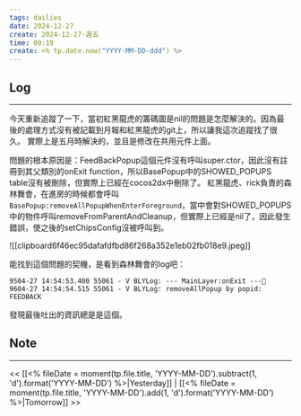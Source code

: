 ```yaml
---
tags: dailies  
date: 2024-12-27
create: 2024-12-27-週五
time: 09:19
create: <% tp.date.now("YYYY-MM-DD-ddd") %>
---
```

## Log
---
今天重新追蹤了一下，當初紅黑龍虎的籌碼圖是nil的問題是怎麼解決的。因為最後的處理方式沒有被記載到月報和紅黑龍虎的git上，所以讓我這次追蹤找了很久。
實際上是五月時解決的，並且是修改在共用元件上面。

問題的根本原因是：FeedBackPopup這個元件沒有呼叫super.ctor，因此沒有註冊到其父類別的onExit function，所以BasePopup中的SHOWED_POPUPS table沒有被刪除，但實際上已經在cocos2dx中刪除了。
紅黑龍虎、rick負責的森林舞會，在進房的時候都會呼叫`BasePopup:removeAllPopupWhenEnterForeground`，當中會對SHOWED_POPUPS中的物件呼叫removeFromParentAndCleanup，但實際上已經是nil了，因此發生錯誤，使之後的setChipsConfig沒被呼叫到。

![[clipboard6f46ec95dafafdfbd86f268a352e1eb02fb018e9.jpeg]]

能找到這個問題的契機，是看到森林舞會的log吧：
```
9504-27 14:54:53.400 55061 - V BLYLog: --- MainLayer:onExit ---
9604-27 14:54:54.515 55061 - V BLYLog: removeAllPopup by popid: FEEDBACK
```
發現最後吐出的資訊總是是這個。

## Note
---


<< [[<% fileDate = moment(tp.file.title, 'YYYY-MM-DD').subtract(1, 'd').format('YYYY-MM-DD') %>|Yesterday]] | [[<% fileDate = moment(tp.file.title, 'YYYY-MM-DD').add(1, 'd').format('YYYY-MM-DD') %>|Tomorrow]] >>